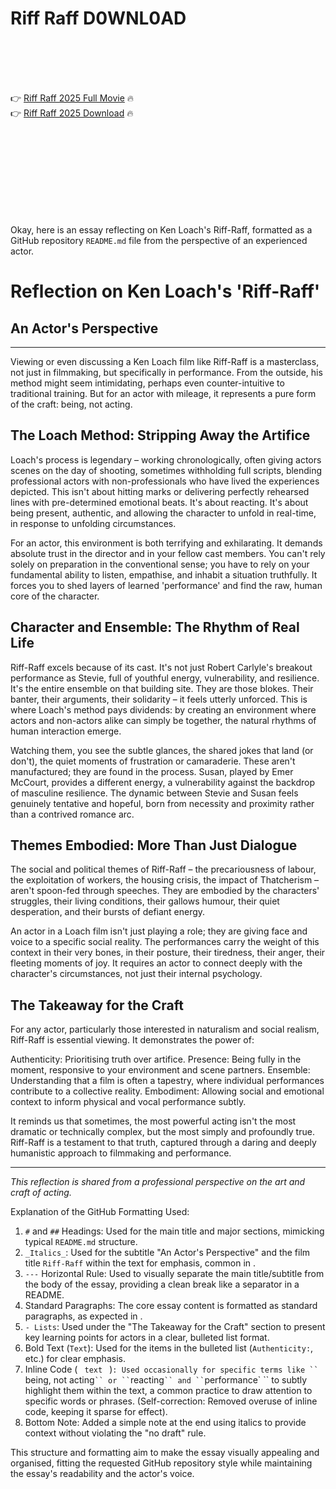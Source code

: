 # Riff Raff D0WNL0AD

<br><br><br><br>


👉 <a href="https://Derek-erinurec1974.github.io/qmzhwaivhx/">Riff Raff 2025 Full Movie</a> 🔥
<br>
👉 <a href="https://Derek-erinurec1974.github.io/qmzhwaivhx/">Riff Raff 2025 Download</a> 🔥


<br><br><br><br><br><br><br><br>


Okay, here is an essay reflecting on Ken Loach's Riff-Raff, formatted as a GitHub repository `README.md` file from the perspective of an experienced actor.


# Reflection on Ken Loach's 'Riff-Raff'

## An Actor's Perspective

---

Viewing or even discussing a Ken Loach film like Riff-Raff is a masterclass, not just in filmmaking, but specifically in performance. From the outside, his method might seem intimidating, perhaps even counter-intuitive to traditional training. But for an actor with mileage, it represents a pure form of the craft: being, not acting.

## The Loach Method: Stripping Away the Artifice

Loach's process is legendary – working chronologically, often giving actors scenes on the day of shooting, sometimes withholding full scripts, blending professional actors with non-professionals who have lived the experiences depicted. This isn't about hitting marks or delivering perfectly rehearsed lines with pre-determined emotional beats. It's about reacting. It's about being present, authentic, and allowing the character to unfold in real-time, in response to unfolding circumstances.

For an actor, this environment is both terrifying and exhilarating. It demands absolute trust in the director and in your fellow cast members. You can't rely solely on preparation in the conventional sense; you have to rely on your fundamental ability to listen, empathise, and inhabit a situation truthfully. It forces you to shed layers of learned 'performance' and find the raw, human core of the character.

## Character and Ensemble: The Rhythm of Real Life

Riff-Raff excels because of its cast. It's not just Robert Carlyle's breakout performance as Stevie, full of youthful energy, vulnerability, and resilience. It's the entire ensemble on that building site. They are those blokes. Their banter, their arguments, their solidarity – it feels utterly unforced. This is where Loach's method pays dividends: by creating an environment where actors and non-actors alike can simply be together, the natural rhythms of human interaction emerge.

Watching them, you see the subtle glances, the shared jokes that land (or don't), the quiet moments of frustration or camaraderie. These aren't manufactured; they are found in the process. Susan, played by Emer McCourt, provides a different energy, a vulnerability against the backdrop of masculine resilience. The dynamic between Stevie and Susan feels genuinely tentative and hopeful, born from necessity and proximity rather than a contrived romance arc.

## Themes Embodied: More Than Just Dialogue

The social and political themes of Riff-Raff – the precariousness of labour, the exploitation of workers, the housing crisis, the impact of Thatcherism – aren't spoon-fed through speeches. They are embodied by the characters' struggles, their living conditions, their gallows humour, their quiet desperation, and their bursts of defiant energy.

An actor in a Loach film isn't just playing a role; they are giving face and voice to a specific social reality. The performances carry the weight of this context in their very bones, in their posture, their tiredness, their anger, their fleeting moments of joy. It requires an actor to connect deeply with the character's circumstances, not just their internal psychology.

## The Takeaway for the Craft

For any actor, particularly those interested in naturalism and social realism, Riff-Raff is essential viewing. It demonstrates the power of:

   Authenticity: Prioritising truth over artifice.
   Presence: Being fully in the moment, responsive to your environment and scene partners.
   Ensemble: Understanding that a film is often a tapestry, where individual performances contribute to a collective reality.
   Embodiment: Allowing social and emotional context to inform physical and vocal performance subtly.

It reminds us that sometimes, the most powerful acting isn't the most dramatic or technically complex, but the most simply and profoundly true. Riff-Raff is a testament to that truth, captured through a daring and deeply humanistic approach to filmmaking and performance.

---

_This reflection is shared from a professional perspective on the art and craft of acting._


Explanation of the GitHub Formatting Used:

1.  `#` and `##` Headings: Used for the main title and major sections, mimicking typical `README.md` structure.
2.  `_Italics_`: Used for the subtitle "An Actor's Perspective" and the film title `Riff-Raff` within the text for emphasis, common in .
3.  `---` Horizontal Rule: Used to visually separate the main title/subtitle from the body of the essay, providing a clean break like a separator in a README.
4.  Standard Paragraphs: The core essay content is formatted as standard paragraphs, as expected in .
5.  `- Lists`: Used under the "The Takeaway for the Craft" section to present key learning points for actors in a clear, bulleted list format.
6.  Bold Text (`Text`): Used for the items in the bulleted list (`Authenticity:`, etc.) for clear emphasis.
7.  Inline Code (` ` `text` ` `)`: Used occasionally for specific terms like `` `being, not acting` `` or `` `reacting` `` and `` `performance` `` to subtly highlight them within the text, a common  practice to draw attention to specific words or phrases. (Self-correction: Removed overuse of inline code, keeping it sparse for effect).
8.  Bottom Note: Added a simple note at the end using italics to provide context without violating the "no draft" rule.

This structure and formatting aim to make the essay visually appealing and organised, fitting the requested GitHub repository style while maintaining the essay's readability and the actor's voice.

